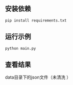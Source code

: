 
## 安装依赖


```
pip install requirements.txt
```

## 运行示例

```
python main.py
```


## 查看结果

data目录下的json文件（未清洗 ）